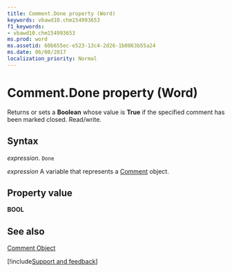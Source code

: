 ```yaml
---
title: Comment.Done property (Word)
keywords: vbawd10.chm154993653
f1_keywords:
- vbawd10.chm154993653
ms.prod: word
ms.assetid: 60b655ec-e523-13c4-2d26-1b0863b55a24
ms.date: 06/08/2017
localization_priority: Normal
---
```



# Comment.Done property (Word)

Returns or sets a  **Boolean** whose value is **True** if the specified comment has been marked closed. Read/write.


## Syntax

_expression_. `Done`

_expression_ A variable that represents a [Comment](./Word.Comment.md) object.


## Property value

 **BOOL**


## See also


[Comment Object](Word.Comment.md)

[!include[Support and feedback](~/includes/feedback-boilerplate.md)]